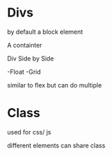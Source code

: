# Divs

by default a block element

A containter

Div Side by Side

-Float
-Grid

similar to flex but can do multiple 



# Class
used for css/ js

different elements can share class